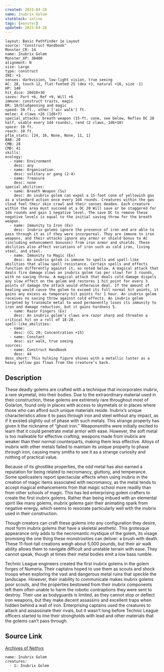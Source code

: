 ```yaml
---
created: 2023-04-28
name: Inubrix Golem
statblock: inline
tags: [monster]
updated: 2023-04-28
---
```

```statblock
layout: Basic Pathfinder 1e Layout
source: "Construct Handbook"
Monster_CR: 14
name: Inubrix Golem
Monster_XP: 38400
alignment: N
size: Large
type: construct
INI: +3
senses: darkvision, low-light vision, true seeing
AC: 28, touch 12, flat-footed 25 (dex +3, natural +16, size -1)
HP: 140
hit_dice: 20d10+30
saves: Fort +6, Ref +9, Will +6
immune: construct traits, magic
DR: 10/bludgeoning and magic
speed: 30 ft., other ['air walk'] ft.
melee: 4 claws +26 (1d6+7)
special_attacks: breath weapon (15-ft. cone, see below, Reflex DC 20 half, usable every 1d4 rounds), rend (2 claws, 1d6+10)
space: 10 ft.
reach: 10 ft.
pf1e_stats: [24, 16, None, None, 11, 1]
BAB: 20
CMB: 28
CMD: 41
skills: 
ecology:
  - name: Environment
    desc: any
  - name: Organisation
    desc: solitary or gang (2-4)
  - name: Treasure
    desc: none
special_abilities:
  - name: Breath Weapon (Su)
    desc: An inubrix golem can expel a 15-foot cone of yellowish gas as a standard action once every 1d4 rounds. Creatures within the gas cloud feel their skin crawl and their senses deaden. Each creature within the area must succeed at a DC 20 Will save or be staggered for 1d4 rounds and gain 1 negative level. The save DC to remove these negative levels is equal to the initial saving throw for the breath weapon.
  - name: Immunity to Iron (Ex)
    desc: Inubrix golems ignore the presence of iron and are able to pass through it as if they were incorporeal. They are immune to iron weapons, and their attacks ignore any armor or shield bonus to AC (including enhancement bonuses) from iron armor and shields. These abilities also affect variations of iron such as cold iron, living steel, and steel.
  - name: Immunity to Magic (Ex)
    desc: An inubrix golem is immune to spells and spell-like abilities that allow spell resistance. Certain spells and effects function differently against it, as noted below. A magical attack that deals fire damage slows an inubrix golem (as per slow) for 3 rounds, with no saving throw. A magical attack that deals cold damage dispels any slow effect on the golem and restores 1 hit point for every 3 points of damage the attack would otherwise deal. If the amount of healing would cause the golem to exceed its full normal hit points, it gains any excess as temporary hit points for 1 hour. An inubrix golem receives no saving throw against cold effects. An inubrix golem targeted by transmute metal to wood permanently loses its immunity to iron and damage reduction, but it gains hardness 5.
  - name: Razor Fingers (Ex)
    desc: An inubrix golem’s claws are razor sharp and threaten a critical hit on a roll of 18-20.
spell-like_abilities:
  - name:
    desc: (CL 20; Concentration +15)
  - name: Constant
    desc: air walk, true seeing
sources:
  - name: Construct Handbook
    desc: 44
desc_short: This hulking figure shines with a metallic luster as a heavy yellow gas flows from the creature’s back.
```
## Description
These deadly golems are crafted with a technique that incorporates inubrix, a rare skymetal, into their bodies. Due to the extraordinary material used in their construction, these golems are extremely rare throughout most of Golarion, found only in places with access to skymetals or in places where those who can afford such unique materials reside. Inubrix’s unique characteristics allow it to pass through iron and steel without any impact, as if it existed slightly out of phase with such metals. This strange property has given it the nickname of “ghost iron.” Weaponsmiths were initially excited to learn that it could penetrate metal armor with ease. However, the soft metal is too malleable for effective crafting; weapons made from inubrix are weaker than their normal counterparts, making them less effective. Alloys of inubrix with other metals failed to maintain its unique property to phase through iron, causing many smiths to see it as a strange curiosity and nothing of practical value.

 Because of its ghostlike properties, the odd metal has also earned a reputation for being related to necromancy, gluttony, and temperance. Some spellcasters report spectacular effects when using inubrix in the creation of magic items associated with necromancy, as the metal tends to accept magical enhancements from that magic school more readily than from other schools of magic. This has led enterprising golem crafters to create the first inubrix golems. Rather than being imbued with an elemental spirit like many golems, inubrix golems gain their animating spark from negative energy, which seems to resonate particularly well with the inubrix used in their construction.

 Though creators can craft these golems into any configuration they desire, most form inubrix golems that have a skeletal aesthetic. This grotesque appearance only adds to the necromantic mystique of the golem, its visage promising the one thing these monstrosities can deliver: a brush with death. These 11-foot-tall creations weigh about 5,000 pounds, but their air walk ability allows them to navigate difficult and unstable terrain with ease. They cannot speak, though at times their metal bodies emit a low bass rumble.

 Technic League engineers created the first inubrix golems in the golem forges of Numeria. Their captains hoped to use them as scouts and shock troops when exploring the vast and dangerous metal ruins that speckle the landscape. However, their inability to communicate makes inubrix golems poor scouts, and the properties bestowed from their inubrix components left them often unable to harm the robotic contraptions they were sent to destroy. Their use as bodyguards is limited, as they cannot stop or deflect iron weapons, but they make decent assassins and excellent traps when hidden behind a wall of iron. Enterprising captains used the creatures to attack and assassinate their rivals, but it wasn’t long before Technic League officers started to line their strongholds with lead and other materials that the golems can’t pass through.
## Source Link
[Archives of Nethys](https://aonprd.com/MonsterDisplay.aspx?ItemName=Inubrix%20Golem)
```encounter-table
name: Inubrix Golem
creatures:
  - 1: Inubrix Golem
```
